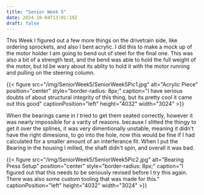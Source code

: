 ```yaml
---
title: "Senior Week 5"
date: 2024-10-04T13:01:19Z
draft: false
---
```

This Week I figured out a few more things on the drivetrain side, like ordering sprockets, and also I bent acrylic. I did this to make a mock up of the motor holder I am going to bend out of steel for the final one. This was also a bit of a strength test, and the bend was able to hold the full weight of the motor, but Id be wary about its ablity to hold it with the motor running and pulling on the steering column.

{{< figure src="/img/SeniorWeek5/SeniorWeek5Pic1.jpg" alt="Acrylic Piece" position="center" style="border-radius: 8px;" caption="I have serious doubts of about structural integrity of this thing, but its pretty cool it came out this good" captionPosition="left" height="4032" width="3024" >}}

When the bearings came in I tried to get them seated correctly, however it was nearly impossible for a varity of reasons. because I slitted the thingy to get it over the splines, it was very dimentionally unstable, meaning it didn't have the right dimesions, to go into the hole, now this would be fine if I had calculated for a smaller amount of an interferance fit. When I put the Bearing in the housing I milled, the shaft didn't spin, and overall it was bad.

{{< figure src="/img/SeniorWeek5/SeniorWeek5Pic2.jpg" alt="Bearing Press Setup" position="center" style="border-radius: 8px;" caption="I figured out that this needs to be seriously revised before I try this again. There was also some custom tooling that was made for this." captionPosition="left" height="4032" width="3024" >}}
